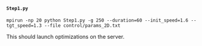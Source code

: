 #### `Step1.py`

`mpirun -np 20 python Step1.py -g 250 --duration=60 --init_speed=1.6 --tgt_speed=1.3 --file control/params_2D.txt`

This should launch optimizations on the server.
